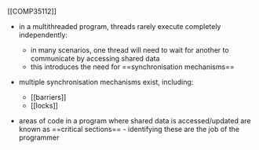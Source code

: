 [[COMP35112]]

- in a multithreaded program, threads rarely execute completely independently:
	- in many scenarios, one thread will need to wait for another to communicate by accessing shared data
	- this introduces the need for ==synchronisation mechanisms==
- multiple synchronisation mechanisms exist, including:
	- [[barriers]]
	- [[locks]]

- areas of code in a program where shared data is accessed/updated are known as ==critical sections== - identifying these are the job of the programmer